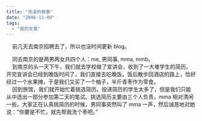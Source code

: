 ```yaml
---
title: "洗澡的故事"
date: "2006-11-09"
tags: 
  - "我的文章"
---
```


    前几天去南京招聘去了，所以也没时间更新 blog。

    同去南京的是两男两女共四个人：me, 男同事, mma, mmb。  
    到南京的头一天下午，我们就去学校做了宣讲会，收到了一大堆学生的简历。开完宣讲会已经到晚饭时间了，我们直接去吃晚饭。饭后散步回酒店的路上，恰好经过一个水果摊，于是我们又买了一个柚子，半斤青枣作为零食。  
    回到旅馆，我们就开始忙着挑选简历。投递简历的学生太多了，但是我们只能从中选出一部分参加第二天的笔试。挑选简历主要由三个人负责，mma 相对清闲一些。大家正在认真挑简历的时候，男同事突然叫了 mma 一声，然后诚恳地对她说：“你要是不忙，就先帮我洗个枣吧。”
